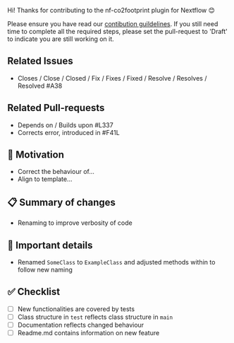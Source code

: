 Hi! Thanks for contributing to the nf-co2footprint plugin for Nextflow 😊

Please ensure you have read our [contibution guildelines](https://github.com/nextflow-io/nf-co2footprint/CONTRIBUTING.md).
If you still need time to complete all the required steps, please set the pull-request to 'Draft' to indicate you are still working on it. 

## Related Issues
- Closes / Close / Closed / Fix / Fixes / Fixed / Resolve / Resolves / Resolved #A38

## Related Pull-requests
- Depends on / Builds upon #L337
- Corrects error, introduced in #F41L

## 🎯 Motivation
- Correct the behaviour of...
- Align to template...

## 📋 Summary of changes
- Renaming to improve verbosity of code

## 📌 Important details
- Renamed `SomeClass` to `ExampleClass` and adjusted methods within to follow new naming

## ✅ Checklist
- [ ] New functionalities are covered by tests
- [ ] Class structure in `test` reflects class structure in `main`
- [ ] Documentation reflects changed behaviour
- [ ] Readme.md contains information on new feature